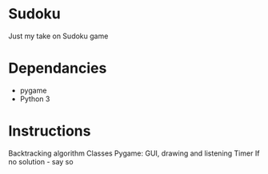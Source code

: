 # Sudoku
Just my take on Sudoku game


# Dependancies
* pygame
* Python 3

# Instructions



Backtracking algorithm
Classes
Pygame: GUI, drawing and listening
Timer
If no solution - say so
